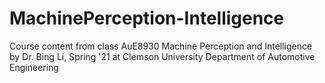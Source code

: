 # MachinePerception-Intelligence
Course content from class AuE8930 Machine Perception and Intelligence by Dr. Bing Li, Spring '21 at Clemson University Department of Automotive Engineering
